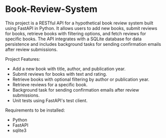# Book-Review-System

This project is a RESTful API for a hypothetical book review system built using FastAPI in Python. It allows users to add new books, submit reviews for books, retrieve books with filtering options, and fetch reviews for specific books. The API integrates with a SQLite database for data persistence and includes background tasks for sending confirmation emails after review submissions.

Project Features:

- Add a new book with title, author, and publication year.
- Submit reviews for books with text and rating.
- Retrieve books with optional filtering by author or publication year.
- Retrieve reviews for a specific book.
- Background task for sending confirmation emails after review submissions.
- Unit tests using FastAPI's test client.

Requirements to be installed:

- Python
- FastAPI
- sqlite3
